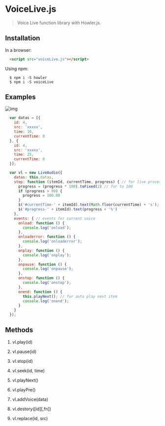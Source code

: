 # VoiceLive.js

> Voice Live function library with Howler.js.

## Installation

In a browser:

```html
  <script src="voiceLive.js"></script>
```

Using npm:

```
  $ npm i -S howler
  $ npm i -S voiceLive
```

## Examples

![img](http://o4a7cbihz.qnssl.com/cover/4b602607-ceb4-4e0d-9ecd-4806a7ed2620)

``` javascript
  var datas = [{
    id: 4,
    src: 'xxxxx',
    time: 16,
    currentTime: 0
  }, {
    id: 4,
    src: 'xxxxx',
    time: 25,
    currentTime: 0
  }];

  var vl = new LiveAudio({
    datas: this.datas, 
    step: function (itemId, currentTime, progress) { // for live process, and like a timer 
      progress = (progress * 100).toFixed(2) // for to 100
      if (progress > 99) {
        progress = 100.00
      }
      $('#currentTime-' + itemId).text(Math.floor(currentTime) + 's');
      $('#progress-' + itemId).text(progress + '%')
    },
    events: { // events for current voice
      onload: function () {
        console.log('onload');
      },
      onloaderror: function () {
        console.log('onloaderror');
      },
      onplay: function () {
        console.log('onplay');
      },
      onpause: function () {
        console.log('onpause');
      },
      onstop: function () {
        console.log('onstop');
      },
      onend: function () {
        this.playNext(); // for auto play next item
        console.log('onend');
      }
    }
  });
```

## Methods
1. vl.play(id)

2. vl.pause(id)

3. vl.stop(id)

4. vl.seek(id, time)

5. vl.playNext()

6. vl.playPre()

7. vl.addVoice(data)

8. vl.destory([id][,fn])

9. vl.replace(id, src)
